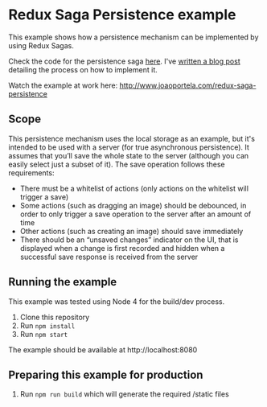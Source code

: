 # Redux Saga Persistence example

This example shows how a persistence mechanism can be implemented by using Redux Sagas. 

Check the code for the persistence saga [here](https://github.com/jportela/redux-saga-persistence/blob/master/src/sagas/persistence.js). I've [written a blog post](http://engineering.invisionapp.com/post/persist-redux-state-by-using-sagas/) detailing the process on how to implement it.

Watch the example at work here: http://www.joaoportela.com/redux-saga-persistence

## Scope

This persistence mechanism uses the local storage as an example, but it's intended to be used with a server (for true asynchronous persistence). It assumes that you’ll save the whole state to the server (although you can easily select just a subset of it). The save operation follows these requirements:

* There must be a whitelist of actions (only actions on the whitelist will trigger a save)
* Some actions (such as dragging an image) should be debounced, in order to only trigger a save operation to the server after an amount of time
* Other actions (such as creating an image) should save immediately
* There should be an “unsaved changes” indicator on the UI, that is displayed when a change is first recorded and hidden when a successful save response is received from the server

## Running the example

This example was tested using Node 4 for the build/dev process.

1. Clone this repository
2. Run `npm install`
3. Run `npm start`

The example should be available at http://localhost:8080

## Preparing this example for production

1. Run `npm run build` which will generate the required /static files
